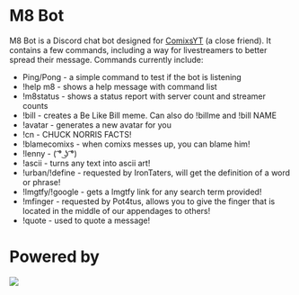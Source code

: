 # M8 Bot

M8 Bot is a Discord chat bot designed for [ComixsYT] (a close friend). It contains a few commands, including a way for livestreamers to better spread their message. Commands currently include:
  - Ping/Pong - a simple command to test if the bot is listening
  - !help m8 - shows a help message with command list
  - !m8status - shows a status report with server count and streamer counts
  - !bill - creates a Be Like Bill meme. Can also do !billme and !bill NAME
  - !avatar - generates a new avatar for you
  - !cn - CHUCK NORRIS FACTS!
  - !blamecomixs - when comixs messes up, you can blame him!
  - !lenny - ( ͡° ͜ʖ ͡°)
  - !ascii - turns any text into ascii art!
  - !urban/!define - requested by IronTaters, will get the definition of a word or phrase!
  - !lmgtfy/!google - gets a lmgtfy link for any search term provided!
  - !mfinger - requested by Pot4tus, allows you to give the finger that is located in the middle of our appendages to others!
  - !quote - used to quote a message!

# Powered by
[![](https://camo.githubusercontent.com/40129aa4640399b5e65cc3c101361a6a0b5d6467/68747470733a2f2f646973636f72642e6a732e6f72672f7374617469632f6c6f676f2e737667)](https://discord.js.org)

   [ComixsYT]: <https://comixsyt.space>
